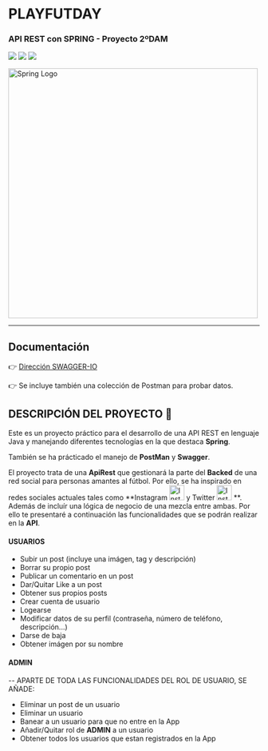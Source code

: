 # PLAYFUTDAY
### API REST con SPRING - Proyecto 2ºDAM

<img src="https://img.shields.io/badge/Spring--Framework-5.7-green"/> <img src="https://img.shields.io/badge/Apache--Maven-3.8.6-blue"/> <img src="https://img.shields.io/badge/Java-17.0-brightgreen"/>

 <img src="https://niixer.com/wp-content/uploads/2020/11/spring-boot.png" width="500" alt="Spring Logo"/>
 
___


## **Documentación**

:point_right: [Dirección SWAGGER-IO](http://localhost:8080/swagger-ui/index.html)

:point_right: Se incluye también una colección de Postman para probar datos.

## **DESCRIPCIÓN DEL PROYECTO** :speech_balloon:

Este es un proyecto práctico para el desarrollo de una API REST en lenguaje Java y manejando diferentes tecnologías en la que destaca **Spring**.

También se ha prácticado el manejo de **PostMan** y **Swagger**.

El proyecto trata de una **ApiRest** que gestionará la parte del **Backed** de una red social para personas amantes al fútbol. Por ello, se ha inspirado en redes sociales actuales tales como **Instagram   <img src="https://simpleicons.org/icons/instagram.svg" alt="Instagram Icon" width="30" height="30" style="fill: #E4405F;">
 y Twitter <img src="https://simpleicons.org/icons/twitter.svg" alt="Instagram Icon" width="30" height="30" style="fill: #E4405F;"> **. <br>
 Además de incluír una lógica de negocio de una mezcla entre ambas. Por ello te presentaré a continuación las funcionalidades que se podrán realizar en la **API**.
 
 #### USUARIOS ####
- Subir un post (incluye una imágen, tag y descripción)<br>
- Borrar su propio post<br>
- Publicar un comentario en un post
- Dar/Quitar Like a un post
- Obtener sus propios posts
- Crear cuenta de usuario
- Logearse
- Modificar datos de su perfil (contraseña, número de teléfono, descripción...)
- Darse de baja
- Obtener imágen por su nombre
 #### ADMIN ####
-- APARTE DE TODA LAS FUNCIONALIDADES DEL ROL DE USUARIO, SE AÑADE:
- Eliminar un post de un usuario
- Eliminar un usuario
- Banear a un usuario para que no entre en la App
- Añadir/Quitar rol de **ADMIN** a un usuario
- Obtener todos los usuarios que estan registrados en la App
